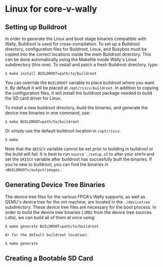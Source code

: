 # Linux for core-v-wally

## Setting up Buildroot

In order to generate the Linux and boot stage binaries compatible with Wally, Buildroot is used for cross-compilation. To set up a Buildroot directory, configuration files for Buildroot, Linux, and Busybox must be copied into the correct locations inside the main Buildroot directory. This can be done automatically using the Makefile inside Wally's Linux subdirectory (this one). To install and patch a fresh Buildroot directory, type:

    $ make install BUILDROOT=path/to/buildroot

You can override the `BUILDROOT` variable to place buildroot where you want it. By default it will be placed at `/opt/riscv/buildroot`. In addition to copying the configuration files, it will install the buildroot package needed to build the SD card driver for Linux.

To install a new buildroot directory, build the binaries, and generate the device tree binaries in one command, use:
    
    $ make BUILDROOT=path/to/buildroot
    
Or simply use the default buildroot location in `/opt/riscv`:
    
    $ make
    
Note that the `$RISCV` variable cannot be set prior to building in buildroot or the build will fail. It is best to run `source ./setup.sh` to alter your `$PATH` and set the `$RISCV` variable after buildroot has succesfully built the binaries. If you're new to buildroot, you can find the binaries in `<BUILDROOT>/output/images`.

## Generating Device Tree Binaries

The device tree files for the various FPGA's Wally supports, as well as QEMU's device tree for the virt machine, are located in the `./devicetree` subdirectory. These device tree files are necessary for the boot process. In order to build the device tree binaries (.dtb) from the device tree sources (.dts), we can build all of them at once using:

    $ make generate BUILDROOT=path/to/buildroot
    
    Or for the default buildroot location:
    
    $ make generate 

## Creating a Bootable SD Card


